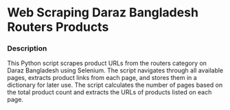 # Web Scraping Daraz Bangladesh Routers Products
### Description
This Python script scrapes product URLs from the routers category on Daraz Bangladesh using Selenium. The script navigates through all available pages, extracts product links from each page, and stores them in a dictionary for later use. The script calculates the number of pages based on the total product count and extracts the URLs of products listed on each page.
